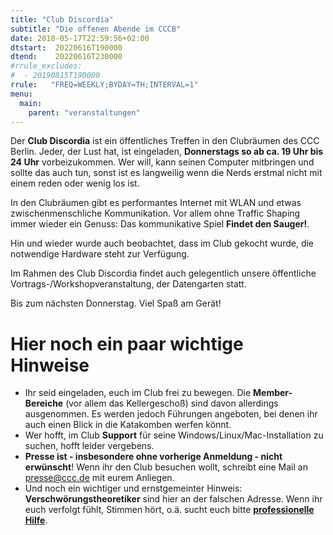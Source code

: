 ```yaml
---
title: "Club Discordia"
subtitle: "Die offenen Abende im CCCB"
date: 2018-05-17T22:59:56+02:00
dtstart:  20220616T190000
dtend:    20220616T230000
#rrule_excludes:
#  - 20190815T190000
rrule:   "FREQ=WEEKLY;BYDAY=TH;INTERVAL=1"
menu:
  main:
    parent: "veranstaltungen"
---
```


Der **Club Discordia** ist ein öffentliches Treffen in den Clubräumen des CCC Berlin. Jeder, der Lust hat, ist eingeladen, **Donnerstags so ab ca. 19 Uhr bis 24 Uhr** vorbeizukommen. Wer will, kann seinen Computer mitbringen und sollte das auch tun, sonst ist es langweilig wenn die Nerds erstmal nicht mit einem reden oder wenig los ist.

In den Clubräumen gibt es performantes Internet mit WLAN und etwas zwischenmenschliche Kommunikation. Vor allem ohne Traffic Shaping immer wieder ein Genuss: Das kommunikative Spiel **Findet den Sauger!**.

Hin und wieder wurde auch beobachtet, dass im Club gekocht wurde, die notwendige Hardware steht zur Verfügung.

Im Rahmen des Club Discordia findet auch gelegentlich unsere öffentliche Vortrags-/Workshopveranstaltung, der Datengarten statt.

Bis zum nächsten Donnerstag. Viel Spaß am Gerät! 

# Hier noch ein paar wichtige Hinweise

 * Ihr seid eingeladen, euch im Club frei zu bewegen. Die **Member-Bereiche** (vor allem das Kellergeschoß) sind davon allerdings ausgenommen. Es werden jedoch Führungen angeboten, bei denen ihr auch einen Blick in die Katakomben werfen könnt.
 * Wer hofft, im Club **Support** für seine Windows/Linux/Mac-Installation zu suchen, hofft leider vergebens.
 * **Presse ist - insbesondere ohne vorherige Anmeldung - nicht erwünscht**! Wenn ihr den Club besuchen wollt, schreibt eine Mail an <presse@ccc.de> mit eurem Anliegen.
 * Und noch ein wichtiger und ernstgemeinter Hinweis: **Verschwörungstheoretiker** sind hier an der falschen Adresse. Wenn ihr euch verfolgt fühlt, Stimmen hört, o.ä. sucht euch bitte **[professionelle Hilfe](	https://www.kvberlin.de/60arztsuche/schnellsuchep.html)**.
